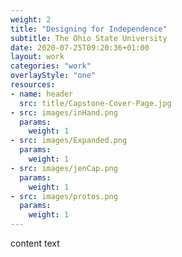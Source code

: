 ```yaml
---
weight: 2
title: "Designing for Independence"
subtitle: The Ohio State University
date: 2020-07-25T09:20:36+01:00
layout: work
categories: "work"
overlayStyle: "one"
resources:
- name: header
  src: title/Capstone-Cover-Page.jpg
- src: images/inHand.png
  params:
    weight: 1
- src: images/Expanded.png
  params:
    weight: 1
- src: images/jenCap.png
  params:
    weight: 1
- src: images/protos.png
  params:
    weight: 1
---
```


content text 